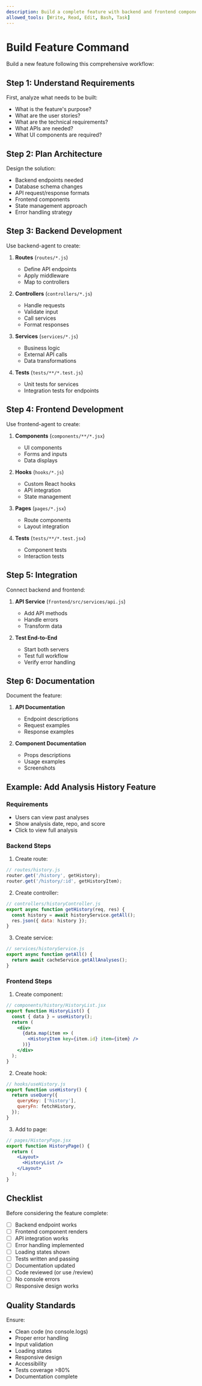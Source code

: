 ```yaml
---
description: Build a complete feature with backend and frontend components
allowed_tools: [Write, Read, Edit, Bash, Task]
---
```


# Build Feature Command

Build a new feature following this comprehensive workflow:

## Step 1: Understand Requirements

First, analyze what needs to be built:
- What is the feature's purpose?
- What are the user stories?
- What are the technical requirements?
- What APIs are needed?
- What UI components are required?

## Step 2: Plan Architecture

Design the solution:
- Backend endpoints needed
- Database schema changes
- API request/response formats
- Frontend components
- State management approach
- Error handling strategy

## Step 3: Backend Development

Use backend-agent to create:

1. **Routes** (`routes/*.js`)
   - Define API endpoints
   - Apply middleware
   - Map to controllers

2. **Controllers** (`controllers/*.js`)
   - Handle requests
   - Validate input
   - Call services
   - Format responses

3. **Services** (`services/*.js`)
   - Business logic
   - External API calls
   - Data transformations

4. **Tests** (`tests/**/*.test.js`)
   - Unit tests for services
   - Integration tests for endpoints

## Step 4: Frontend Development

Use frontend-agent to create:

1. **Components** (`components/**/*.jsx`)
   - UI components
   - Forms and inputs
   - Data displays

2. **Hooks** (`hooks/*.js`)
   - Custom React hooks
   - API integration
   - State management

3. **Pages** (`pages/*.jsx`)
   - Route components
   - Layout integration

4. **Tests** (`tests/**/*.test.jsx`)
   - Component tests
   - Interaction tests

## Step 5: Integration

Connect backend and frontend:

1. **API Service** (`frontend/src/services/api.js`)
   - Add API methods
   - Handle errors
   - Transform data

2. **Test End-to-End**
   - Start both servers
   - Test full workflow
   - Verify error handling

## Step 6: Documentation

Document the feature:

1. **API Documentation**
   - Endpoint descriptions
   - Request examples
   - Response examples

2. **Component Documentation**
   - Props descriptions
   - Usage examples
   - Screenshots

## Example: Add Analysis History Feature

### Requirements
- Users can view past analyses
- Show analysis date, repo, and score
- Click to view full analysis

### Backend Steps

1. Create route:
````javascript
// routes/history.js
router.get('/history', getHistory);
router.get('/history/:id', getHistoryItem);
````

2. Create controller:
````javascript
// controllers/historyController.js
export async function getHistory(req, res) {
  const history = await historyService.getAll();
  res.json({ data: history });
}
````

3. Create service:
````javascript
// services/historyService.js
export async function getAll() {
  return await cacheService.getAllAnalyses();
}
````

### Frontend Steps

1. Create component:
````jsx
// components/history/HistoryList.jsx
export function HistoryList() {
  const { data } = useHistory();
  return (
    <div>
      {data.map(item => (
        <HistoryItem key={item.id} item={item} />
      ))}
    </div>
  );
}
````

2. Create hook:
````javascript
// hooks/useHistory.js
export function useHistory() {
  return useQuery({
    queryKey: ['history'],
    queryFn: fetchHistory,
  });
}
````

3. Add to page:
````jsx
// pages/HistoryPage.jsx
export function HistoryPage() {
  return (
    <Layout>
      <HistoryList />
    </Layout>
  );
}
````

## Checklist

Before considering the feature complete:

- [ ] Backend endpoint works
- [ ] Frontend component renders
- [ ] API integration works
- [ ] Error handling implemented
- [ ] Loading states shown
- [ ] Tests written and passing
- [ ] Documentation updated
- [ ] Code reviewed (or use /review)
- [ ] No console errors
- [ ] Responsive design works

## Quality Standards

Ensure:
- Clean code (no console.logs)
- Proper error handling
- Input validation
- Loading states
- Responsive design
- Accessibility
- Tests coverage >80%
- Documentation complete